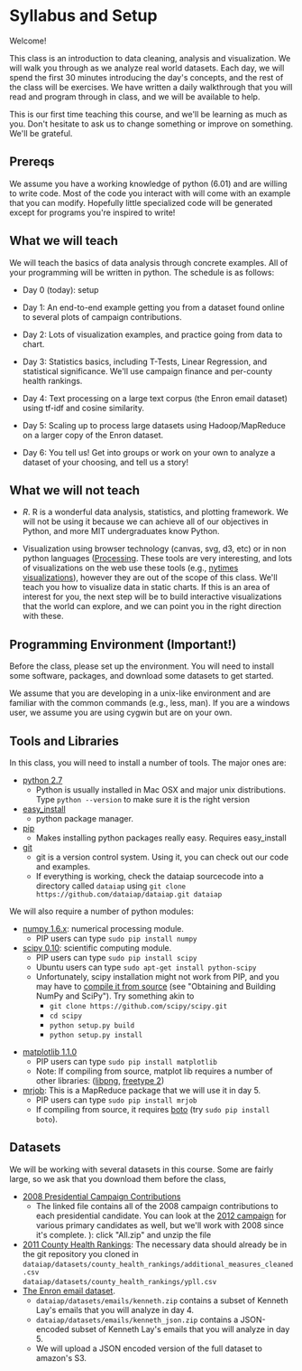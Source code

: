 # Syllabus and Setup

Welcome!

This class is an introduction to data cleaning, analysis and
visualization.  We will walk you through as we analyze real world
datasets.  Each day, we will spend the first 30 minutes introducing
the day's concepts, and the rest of the class will be exercises.  We
have written a daily walkthrough that you will read and program
through in class, and we will be available to help.

This is our first time teaching this course, and we'll be learning as
much as you.  Don't hesitate to ask us to change something or improve
on something.  We'll be grateful.

## Prereqs

We assume you have a working knowledge of python (6.01) and are
willing to write code.  Most of the code you interact with will come
with an example that you can modify.  Hopefully little specialized
code will be generated except for programs you're inspired to write!

## What we will teach

We will teach the basics of data analysis through concrete examples.
All of your programming will be written in python.  The schedule is as follows:

* Day 0 (today): setup

* Day 1: An end-to-end example getting you from a
  dataset found online to several plots of campaign contributions.

* Day 2: Lots of visualization examples, and practice going from data
  to chart.

* Day 3: Statistics basics, including T-Tests, Linear Regression, and
  statistical significance.  We'll use campaign finance and per-county
  health rankings.

* Day 4: Text processing on a large text corpus (the Enron email
  dataset) using tf-idf and cosine similarity.

* Day 5: Scaling up to process large datasets using Hadoop/MapReduce
  on a larger copy of the Enron dataset.

* Day 6: You tell us!  Get into groups or work on your own to analyze
  a dataset of your choosing, and tell us a story!

## What we will not teach

* *R*.  R is a wonderful data analysis, statistics, and plotting
framework.  We will not be using it because we can achieve all of our
objectives in Python, and more MIT undergraduates know Python.

* Visualization using browser technology (canvas, svg, d3, etc) or in
  non python languages ([Processing](http://processing.org/).  These
  tools are very interesting, and lots of visualizations on the web
  use these tools (e.g., [nytimes
  visualizations](http://open.blogs.nytimes.com/2008/10/27/the-new-york-times-data-visualization-lab/)),
  however they are out of the scope of this class.  We'll teach you
  how to visualize data in static charts.  If this is an area of
  interest for you, the next step will be to build interactive
  visualizations that the world can explore, and we can point you in
  the right direction with these.

## Programming Environment (Important!)

Before the class, please set up the environment.  You will need to install some software, packages, and download some datasets to get started.


We assume that you are developing in a unix-like environment and are
familiar with the common commands (e.g., less, man).  If you are a windows user, we
assume you are using cygwin but are on your own.

## Tools and Libraries 

In this class, you will need to install a number of tools.  The major
ones are:

* [python 2.7](http://www.python.org/getit/releases/2.7/)
	* Python is
  usually installed in Mac OSX and major unix distributions.  Type
  `python --version` to make sure it is the right version
* [easy_install](http://pypi.python.org/pypi/setuptools#files)
	* python package manager.
* [pip](http://pypi.python.org/pypi/pip#downloads)
	* Makes installing python packages really easy.  Requires easy_install
* [git](http://git-scm.com/)
    * git is a version control system.  Using it, you can check out our code and examples.
    * If everything is working, check the dataiap sourcecode into a
      directory called `dataiap` using `git clone
      https://github.com/dataiap/dataiap.git dataiap`

We will also require a number of python modules:

* [numpy 1.6.x](http://sourceforge.net/projects/numpy/files/NumPy/1.6.1/): numerical processing module.
	* PIP users can type `sudo pip install numpy`
* [scipy 0.10](http://sourceforge.net/projects/scipy/files/scipy/0.10.0/): scientific computing module.
    * PIP users can type `sudo pip install scipy`
    * Ubuntu users can type `sudo apt-get install python-scipy`
    * Unfortunately, scipy installation might not work from PIP, and you may have to [compile it from source](https://scipy.org/Installing_SciPy/Mac_OS_X) (see "Obtaining and Building NumPy and SciPy").  Try something akin to
        * `git clone https://github.com/scipy/scipy.git`
        * `cd scipy`
        * `python setup.py build`
        * `python setup.py install`


- [matplotlib 1.1.0](http://sourceforge.net/projects/matplotlib/files/matplotlib/matplotlib-1.1.0/)
    * PIP users can type `sudo pip install matplotlib`
    * Note: If compiling from source, matplot lib requires a number of other libraries: 
    ([libpng](http://www.libpng.org/pub/png/libpng.html), [freetype 2](http://download.savannah.gnu.org/releases/freetype/))
- [mrjob](https://github.com/yelp/mrjob):  This is a MapReduce package that we will use it in day 5.
	* PIP users can type `sudo pip install mrjob`
	* If compiling from source, it requires [boto](http://code.google.com/p/boto/downloads/list) (try `sudo pip install boto`).


## Datasets

We will be working with several datasets in this course.  Some are fairly large, so we ask that you download them before the class,

* [2008 Presidential Campaign Contributions](ftp://ftp.fec.gov/FEC/Presidential_Map/2008/P00000001/P00000001-ALL.zip)
    * The linked file contains all of the 2008 campaign contributions to each presidential candidate.  You can look at the [2012 campaign](http://fec.gov/disclosurep/PDownload.do) for various primary candidates as well, but we'll work with 2008 since it's complete.
): click "All.zip" and unzip the file
* [2011 County Health Rankings](http://www.countyhealthrankings.org/): The necessary data should already be in the git repository you cloned in   
    `dataiap/datasets/county_health_rankings/additional_measures_cleaned.csv`  
    `dataiap/datasets/county_health_rankings/ypll.csv`  
* [The Enron email dataset](http://www.cs.cmu.edu/~enron/).
    * `dataiap/datasets/emails/kenneth.zip` contains a subset of Kenneth Lay's emails that you will analyze in day 4.
    * `dataiap/datasets/emails/kenneth_json.zip` contains a JSON-encoded subset of Kenneth Lay's emails that you will analyze in day 5.
    * We will upload a JSON encoded version of the full dataset to amazon's S3.  
